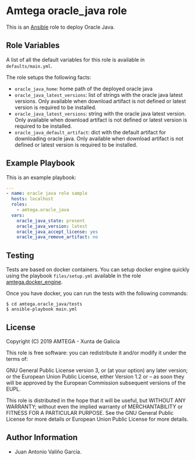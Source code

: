 # Amtega oracle_java role

This is an [Ansible](http://www.ansible.com) role to deploy Oracle Java.

## Role Variables

A list of all the default variables for this role is available in `defaults/main.yml`.

The role setups the following facts:

- `oracle_java_home`: home path of the deployed oracle java
- `oracle_java_latest_versions`: list of strings with the oracle java latest versions. Only available when download artifact is not defined or latest version is required to be installed.
- `oracle_java_latest_versions`: string with the oracle java latest version. Only available when download artifact is not defined or latest version is required to be installed.
- `oracle_java_default_artifact`: dict with the default artifact for downloading oracle java. Only available when download artifact is not defined or latest version is required to be installed.

## Example Playbook

This is an example playbook:

``` yaml
---
- name: oracle java role sample
  hosts: localhost
  roles:  
    - amtega.oracle_java
  vars:
    oracle_java_state: present
    oracle_java_version: latest
    oracle_java_accept_license: yes
    oracle_java_remove_artifact: no
```

## Testing

Tests are based on docker containers. You can setup docker engine quickly using the playbook `files/setup.yml` available in the role [amtega.docker_engine](https://galaxy.ansible.com/amtega/docker_engine).

Once you have docker, you can run the tests with the following commands:

```shell
$ cd amtega.oracle_java/tests
$ ansible-playbook main.yml
```

## License

Copyright (C) 2019 AMTEGA - Xunta de Galicia

This role is free software: you can redistribute it and/or modify it under the terms of:

GNU General Public License version 3, or (at your option) any later version; or the European Union Public License, either Version 1.2 or – as soon they will be approved by the European Commission ­subsequent versions of the EUPL.

This role is distributed in the hope that it will be useful, but WITHOUT ANY WARRANTY; without even the implied warranty of MERCHANTABILITY or FITNESS FOR A PARTICULAR PURPOSE.  See the GNU General Public License for more details or European Union Public License for more details.

## Author Information

- Juan Antonio Valiño García.
